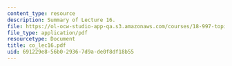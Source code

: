 ```yaml
---
content_type: resource
description: Summary of Lecture 16.
file: https://ol-ocw-studio-app-qa.s3.amazonaws.com/courses/18-997-topics-in-combinatorial-optimization-spring-2004/691229e856b029367d9ade0f8df18b55_co_lec16.pdf
file_type: application/pdf
resourcetype: Document
title: co_lec16.pdf
uid: 691229e8-56b0-2936-7d9a-de0f8df18b55
---
```

